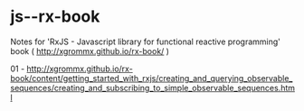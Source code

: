 # js--rx-book
Notes for 'RxJS - Javascript library for functional reactive programming' book ( http://xgrommx.github.io/rx-book/ )


01 - http://xgrommx.github.io/rx-book/content/getting_started_with_rxjs/creating_and_querying_observable_sequences/creating_and_subscribing_to_simple_observable_sequences.html